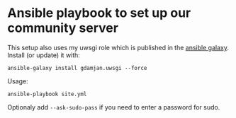 Ansible playbook to set up our community server
===============================================

This setup also uses my uwsgi role which is published in the [ansible galaxy](https://galaxy.ansible.com/).
Install (or update) it with:

    ansible-galaxy install gdamjan.uwsgi --force


Usage:

    ansible-playbook site.yml

Optionaly add `--ask-sudo-pass` if you need to enter a password for sudo.
